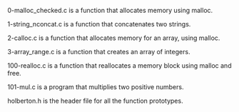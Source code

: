 0-malloc_checked.c is a function that allocates memory using malloc.


1-string_nconcat.c is a function that concatenates two strings.


2-calloc.c is a function that allocates memory for an array, using malloc.


3-array_range.c is a function that creates an array of integers.


100-realloc.c is a function that reallocates a memory block using malloc and free.


101-mul.c is a program that multiplies two positive numbers.


holberton.h is the header file for all the function prototypes.